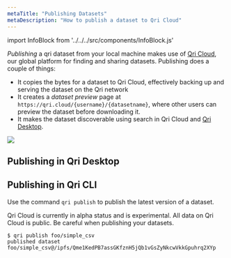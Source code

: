 ```yaml
---
metaTitle: "Publishing Datasets"
metaDescription: "How to publish a dataset to Qri Cloud"
---
```


import InfoBlock from '../../../src/components/InfoBlock.js'

_Publishing_ a qri dataset from your local machine makes use of [Qri Cloud](https://qri.cloud), our global platform for finding and sharing datasets.  Publishing does a couple of things:

- It copies the bytes for a dataset to Qri Cloud, effectively backing up and serving the dataset on the Qri network
- It creates a _dataset preview_ page at `https://qri.cloud/{username}/{datasetname}`, where other users can preview the dataset before downloading it.
- It makes the dataset discoverable using search in Qri Cloud and [Qri Desktop](/download).

<img src="/img/cli-cloud-publish.png"/>

## Publishing in Qri Desktop

## Publishing in Qri CLI

Use the command `qri publish` to publish the latest version of a dataset.

<InfoBlock type='warning'>
  Qri Cloud is currently in alpha status and is experimental.  All data on Qri Cloud is public. Be careful when publishing your datasets.
</InfoBlock>

```
$ qri publish foo/simple_csv
published dataset foo/simple_csv@/ipfs/Qme1KedPB7assGKfznH5jQb1vGsZyNkcwVkkGpuhrq2XYp

```

